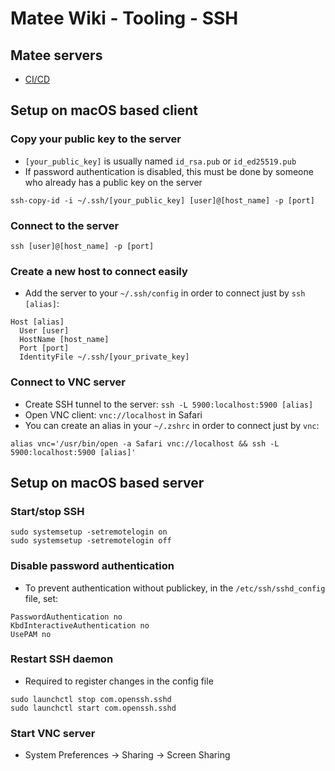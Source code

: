 # Matee Wiki - Tooling - SSH

## Matee servers
- [CI/CD](https://github.com/MateeDevs/wiki-private/blob/main/cicd.md)

## Setup on macOS based client

### Copy your public key to the server
- `[your_public_key]` is usually named `id_rsa.pub` or `id_ed25519.pub`
- If password authentication is disabled, this must be done by someone who already has a public key on the server
```
ssh-copy-id -i ~/.ssh/[your_public_key] [user]@[host_name] -p [port]
```

### Connect to the server
```
ssh [user]@[host_name] -p [port]
```

### Create a new host to connect easily
- Add the server to your `~/.ssh/config` in order to connect just by `ssh [alias]`:
```
Host [alias]
  User [user]
  HostName [host_name]
  Port [port]
  IdentityFile ~/.ssh/[your_private_key]
```

### Connect to VNC server
- Create SSH tunnel to the server: `ssh -L 5900:localhost:5900 [alias]`
- Open VNC client: `vnc://localhost` in Safari
- You can create an alias in your `~/.zshrc` in order to connect just by `vnc`:
```
alias vnc='/usr/bin/open -a Safari vnc://localhost && ssh -L 5900:localhost:5900 [alias]'
```

## Setup on macOS based server

### Start/stop SSH 
```
sudo systemsetup -setremotelogin on
sudo systemsetup -setremotelogin off
```

### Disable password authentication
- To prevent authentication without publickey, in the `/etc/ssh/sshd_config` file, set:
```
PasswordAuthentication no
KbdInteractiveAuthentication no
UsePAM no
```

### Restart SSH daemon
- Required to register changes in the config file
```
sudo launchctl stop com.openssh.sshd
sudo launchctl start com.openssh.sshd
```

### Start VNC server
- System Preferences -> Sharing -> Screen Sharing
